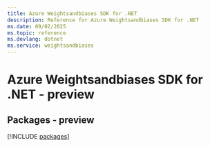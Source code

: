 ```yaml
---
title: Azure Weightsandbiases SDK for .NET
description: Reference for Azure Weightsandbiases SDK for .NET
ms.date: 09/02/2025
ms.topic: reference
ms.devlang: dotnet
ms.service: weightsandbiases
---
```

# Azure Weightsandbiases SDK for .NET - preview
## Packages - preview
[!INCLUDE [packages](weightsandbiases-index.md)]